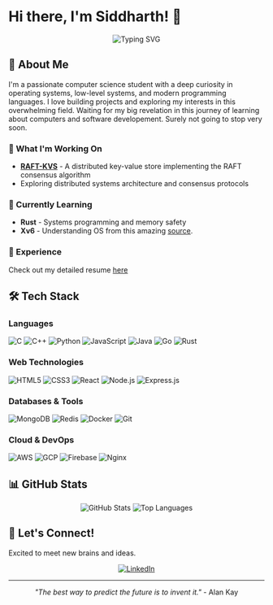 # Hi there, I'm Siddharth! 👋

<div align="center">
  <img src="https://readme-typing-svg.herokuapp.com?font=Fira+Code&pause=1000&color=36BCF7&center=true&vCenter=true&width=435&lines=Computer+Science+Student;Curious+Engineer;System+Designer;Problem+Solver" alt="Typing SVG" />
</div>

## 🚀 About Me

I'm a passionate computer science student with a deep curiosity in operating systems, low-level systems, and modern programming languages. I love building projects and exploring my interests in this overwhelming field. Waiting for my big revelation in this journey of learning about computers and software developement. Surely not going to stop very soon.

### 🔭 What I'm Working On
- **[RAFT-KVS](https://github.com/sid2001/Raft-KVS)** - A distributed key-value store implementing the RAFT consensus algorithm
- Exploring distributed systems architecture and consensus protocols

### 🌱 Currently Learning
- **Rust** - Systems programming and memory safety
- **Xv6** - Understanding OS from this amazing [source](https://pdos.csail.mit.edu/6.1810/2024/xv6.html).

### 📄 Experience
Check out my detailed resume [here](https://drive.google.com/file/d/18b1_8P_t1DLUX2OeapiX7LsE95lhqgQT/view?usp=sharing)

## 🛠️ Tech Stack

### Languages
![C](https://img.shields.io/badge/C-00599C?style=for-the-badge&logo=c&logoColor=white)
![C++](https://img.shields.io/badge/C++-00599C?style=for-the-badge&logo=c%2B%2B&logoColor=white)
![Python](https://img.shields.io/badge/Python-3776AB?style=for-the-badge&logo=python&logoColor=white)
![JavaScript](https://img.shields.io/badge/JavaScript-F7DF1E?style=for-the-badge&logo=javascript&logoColor=black)
![Java](https://img.shields.io/badge/Java-ED8B00?style=for-the-badge&logo=java&logoColor=white)
![Go](https://img.shields.io/badge/Go-00ADD8?style=for-the-badge&logo=go&logoColor=white)
![Rust](https://img.shields.io/badge/Rust-000000?style=for-the-badge&logo=rust&logoColor=white)

### Web Technologies
![HTML5](https://img.shields.io/badge/HTML5-E34F26?style=for-the-badge&logo=html5&logoColor=white)
![CSS3](https://img.shields.io/badge/CSS3-1572B6?style=for-the-badge&logo=css3&logoColor=white)
![React](https://img.shields.io/badge/React-20232A?style=for-the-badge&logo=react&logoColor=61DAFB)
![Node.js](https://img.shields.io/badge/Node.js-43853D?style=for-the-badge&logo=node.js&logoColor=white)
![Express.js](https://img.shields.io/badge/Express.js-404D59?style=for-the-badge)

### Databases & Tools
![MongoDB](https://img.shields.io/badge/MongoDB-4EA94B?style=for-the-badge&logo=mongodb&logoColor=white)
![Redis](https://img.shields.io/badge/Redis-DC382D?style=for-the-badge&logo=redis&logoColor=white)
![Docker](https://img.shields.io/badge/Docker-2CA5E0?style=for-the-badge&logo=docker&logoColor=white)
![Git](https://img.shields.io/badge/Git-E34F26?style=for-the-badge&logo=git&logoColor=white)

### Cloud & DevOps
![AWS](https://img.shields.io/badge/AWS-232F3E?style=for-the-badge&logo=amazon-aws&logoColor=white)
![GCP](https://img.shields.io/badge/Google_Cloud-4285F4?style=for-the-badge&logo=google-cloud&logoColor=white)
![Firebase](https://img.shields.io/badge/Firebase-039BE5?style=for-the-badge&logo=Firebase&logoColor=white)
![Nginx](https://img.shields.io/badge/Nginx-009639?style=for-the-badge&logo=nginx&logoColor=white)

## 📊 GitHub Stats

<div align="center" >
  <img src="https://github-readme-stats.vercel.app/api?username=sid2001&theme=radical&hide_border=false&include_all_commits=true&count_private=true" alt="GitHub Stats" />
<!--   <br/> -->
<!--   <img src="https://github-readme-streak-stats.herokuapp.com/?user=sid2001&theme=radical&hide_border=false" alt="GitHub Streak" />
  <br/> -->
  <img src="https://github-readme-stats.vercel.app/api/top-langs/?username=sid2001&theme=radical&hide_border=false&include_all_commits=true&count_private=true&layout=compact" alt="Top Languages" />
</div>

## 🤝 Let's Connect!

Excited to meet new brains and ideas.

<div align="center">
  
[![LinkedIn](https://img.shields.io/badge/LinkedIn-0077B5?style=for-the-badge&logo=linkedin&logoColor=white)]([https://linkedin.com/in/your-linkedin-username](https://www.linkedin.com/in/siddharth-sanjeev-sisa/))
</div>

---
<div align="center">
  <i>"The best way to predict the future is to invent it."</i> - Alan Kay
</div>
